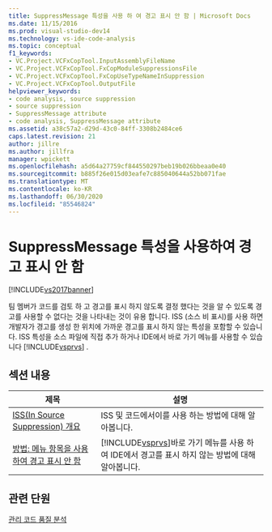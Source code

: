 ```yaml
---
title: SuppressMessage 특성을 사용 하 여 경고 표시 안 함 | Microsoft Docs
ms.date: 11/15/2016
ms.prod: visual-studio-dev14
ms.technology: vs-ide-code-analysis
ms.topic: conceptual
f1_keywords:
- VC.Project.VCFxCopTool.InputAssemblyFileName
- VC.Project.VCFxCopTool.FxCopModuleSuppressionsFile
- VC.Project.VCFxCopTool.FxCopUseTypeNameInSuppression
- VC.Project.VCFxCopTool.OutputFile
helpviewer_keywords:
- code analysis, source suppression
- source suppression
- SuppressMessage attribute
- code analysis, SuppressMessage attribute
ms.assetid: a38c57a2-d29d-43c0-84ff-3308b2484ce6
caps.latest.revision: 21
author: jillre
ms.author: jillfra
manager: wpickett
ms.openlocfilehash: a5d64a27759cf844550297beb19b026bbeaa0e40
ms.sourcegitcommit: b885f26e015d03eafe7c885040644a52bb071fae
ms.translationtype: MT
ms.contentlocale: ko-KR
ms.lasthandoff: 06/30/2020
ms.locfileid: "85546824"
---
```

# <a name="suppress-warnings-by-using-the-suppressmessage-attribute"></a>SuppressMessage 특성을 사용하여 경고 표시 안 함
[!INCLUDE[vs2017banner](../includes/vs2017banner.md)]

팀 멤버가 코드를 검토 하 고 경고를 표시 하지 않도록 결정 했다는 것을 알 수 있도록 경고를 사용할 수 없다는 것을 나타내는 것이 유용 합니다. ISS (소스 비 표시)를 사용 하면 개발자가 경고를 생성 한 위치에 가까운 경고를 표시 하지 않는 특성을 포함할 수 있습니다. ISS 특성을 소스 파일에 직접 추가 하거나 IDE에서 바로 가기 메뉴를 사용할 수 있습니다 [!INCLUDE[vsprvs](../includes/vsprvs-md.md)] .

## <a name="in-this-section"></a>섹션 내용

|제목|설명|
|-|-|
|[ISS(In Source Suppression) 개요](../code-quality/in-source-suppression-overview.md)|ISS 및 코드에서이를 사용 하는 방법에 대해 알아봅니다.|
|[방법: 메뉴 항목을 사용하여 경고 표시 안 함](../code-quality/how-to-suppress-warnings-by-using-the-menu-item.md)|[!INCLUDE[vsprvs](../includes/vsprvs-md.md)]바로 가기 메뉴를 사용 하 여 IDE에서 경고를 표시 하지 않는 방법에 대해 알아봅니다.|

## <a name="related-sections"></a>관련 단원
 [관리 코드 품질 분석](../code-quality/analyzing-managed-code-quality-by-using-code-analysis.md)
